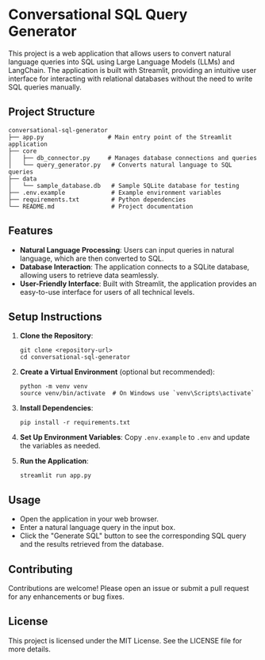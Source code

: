 # Conversational SQL Query Generator

This project is a web application that allows users to convert natural language queries into SQL using Large Language Models (LLMs) and LangChain. The application is built with Streamlit, providing an intuitive user interface for interacting with relational databases without the need to write SQL queries manually.

## Project Structure

```
conversational-sql-generator
├── app.py                  # Main entry point of the Streamlit application
├── core
│   ├── db_connector.py     # Manages database connections and queries
│   └── query_generator.py   # Converts natural language to SQL queries
├── data
│   └── sample_database.db   # Sample SQLite database for testing
├── .env.example             # Example environment variables
├── requirements.txt         # Python dependencies
└── README.md                # Project documentation
```

## Features

- **Natural Language Processing**: Users can input queries in natural language, which are then converted to SQL.
- **Database Interaction**: The application connects to a SQLite database, allowing users to retrieve data seamlessly.
- **User-Friendly Interface**: Built with Streamlit, the application provides an easy-to-use interface for users of all technical levels.

## Setup Instructions

1. **Clone the Repository**:
   ```
   git clone <repository-url>
   cd conversational-sql-generator
   ```

2. **Create a Virtual Environment** (optional but recommended):
   ```
   python -m venv venv
   source venv/bin/activate  # On Windows use `venv\Scripts\activate`
   ```

3. **Install Dependencies**:
   ```
   pip install -r requirements.txt
   ```

4. **Set Up Environment Variables**:
   Copy `.env.example` to `.env` and update the variables as needed.

5. **Run the Application**:
   ```
   streamlit run app.py
   ```

## Usage

- Open the application in your web browser.
- Enter a natural language query in the input box.
- Click the "Generate SQL" button to see the corresponding SQL query and the results retrieved from the database.

## Contributing

Contributions are welcome! Please open an issue or submit a pull request for any enhancements or bug fixes.

## License

This project is licensed under the MIT License. See the LICENSE file for more details.